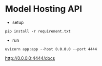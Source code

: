 # Model Hosting API

- setup
```shell
pip install -r requirement.txt
```

- run
```shell
uvicorn app:app --host 0.0.0.0 --port 4444
```
http://0.0.0.0:4444/docs